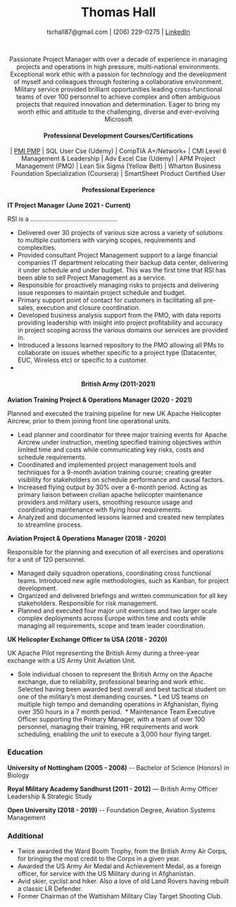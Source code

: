  
# <div align="center">**Thomas Hall**</div>	


<div align="center">tsrhall87@gmail.com    |    (206) 229-0275    |     <a href="https://www.linkedin.com/in/tsrhall/">LinkedIn</a> </div>

&nbsp;

<div align="center">Passionate Project Manager with over a decade of experience in managing projects and operations in high pressure, multi-national environments. Exceptional work ethic with a passion for technology and the development of myself and colleagues through fostering a collaborative environment. Military service provided brilliant opportunities leading cross-functional teams of over 100 personnel to achieve complex and often ambiguous projects that required innovation and determination. Eager to bring my worth ethic and attitude to the challenging, diverse and ever-evolving Microsoft </div>

#### <div align="center">Professional Development Courses/Certifications</div>

<div align="center">| <a href="https://1drv.ms/b/s!AhiHKHWaEtD-gRLxD-b5ymVkRtq2?e=X9i4AK">PMI PMP</a> | SQL User Cse (Udemy) | CompTIA A+/Network+
| CMI Level 6 Management & Leadership | Adv Excel Cse (Udemy)
| APM Project Management (PMQ) | Lean Six Sigma (Yellow Belt)
| Wharton Business Foundation Specialization (Coursera)
| SmartSheet Product Certified User 

#### Professional Experience </div>

**IT Project Manager**		                                  **(June 2021 - Current)**

RSI is a ………………………………………….

*	Delivered over 30 projects of various size across a variety of solutions to multiple customers with varying scopes, requirements and complexities.
*	Provided consultant Project Management support to a large financial companies IT department relocating their backup data center, delivering it under schedule and under budget. This was the first time that RSI has been able to sell Project Management as a service.
*	Responsible for proactively managing risks to projects and delivering issue responses to maintain project schedule and budget.
*	Primary support point of contact for customers in facilitating all pre-sales, execution and closure coordination. 
*	Developed business analysis support from the PMO, with data reports providing leadership with insight into project profitability and accuracy in project scoping across the various domains our services are provided in. 
*	Introduced a lessons learned repository to the PMO allowing all PMs to collaborate on issues whether specific to a project type (Datacenter, EUC, Wireless etc) or specific to a customer.
* 

#### <div align="center">British Army (2011-2021)

**Aviation Training Project & Operations Manager (2020 - 2021)**

Planned and executed the training pipeline for new UK Apache Helicopter Aircrew, prior to them joining front line operational units.
*	Lead planner and coordinator for three major training events for Apache Aircrew under instruction, meeting specified training objectives within limited time and costs while communicating key risks, costs and schedule requirements. 
*	Coordinated and implemented project management tools and techniques for a 9-month aviation training course; creating greater visibility for stakeholders on schedule performance and causal factors. 
*	Increased flying output by 30% over a 6-month period. Acting as primary liaison between civilian apache helicopter maintenance providers and military users, smoothing resource usage and coordinating maintenance with flying hour requirements.
*	Analyzed and documented lessons learned and created new templates to streamline process.  

**Aviation Project & Operations Manager (2018 - 2020)**

Responsible for the planning and execution of all exercises and operations for a unit of 120 personnel. 
*	Managed daily squadron operations, coordinating cross functional teams. Introduced new agile methodologies, such as Kanban, for project development. 
*	Organized and delivered briefings and written communication for all key stakeholders. Responsible for risk management. 
*	Planned and executed four major unit exercises and two larger scale complex deployments across Europe within time and costs while managing all requirements, scope and team leader coordination.  

**UK Helicopter Exchange Officer to USA (2018 - 2020)**

UK Apache Pilot representing the British Army during a three-year exchange with a US Army Unit Aviation Unit. 
*	Sole individual chosen to represent the British Army on the Apache exchange, due to reliability, professional bearing and work ethic. Selected having been awarded best overall and best tactical student on one of the military’s most demanding courses. *	Led US teams on multiple high tempo and demanding operations in Afghanistan, flying over 350 hours in a 7 month period.  *	Maintenance Team Executive Officer supporting the Primary Manager, with a team of over 100 personnel, managing their training, HR requirements and work scheduling, enabling the unit to execute a 3,000 hour flying target. 


### **Education**
**University of Nottingham (2005 - 2008)**	--                                			                 Bachelor of Science (Honors) in Biology

**Royal Military Academy Sandhurst (2011 - 2012)**		—
British Army Officer Leadership & Strategic Study  
 
**Open University (2018 - 2019)**   --   							                                                Foundation Degree, Aviation Systems Management

### **Additional**
*	Twice awarded the Ward Booth Trophy, from the British Army Air Corps, for bringing the most credit to the Corps in a given year.
*	Awarded the US Army Air Medal and Achievement Medal, as a foreign officer, for service with the US Military during in Afghanistan.
*	Avid skier, cyclist and hiker. Also a love of old Land Rovers having rebuilt a classic LR Defender.	
*	Former Chairman of the Wattisham Military Clay Target Shooting Club.	                                               


									               
